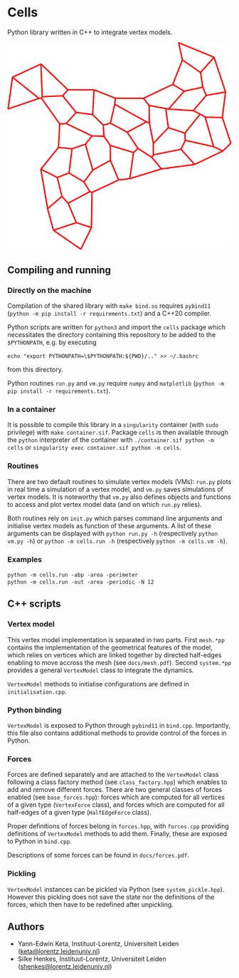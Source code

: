 # Cells

Python library written in C++ to integrate vertex models.

![polygonal tiling](docs/cells.svg)

## Compiling and running

### Directly on the machine

Compilation of the shared library with `make bind.so` requires `pybind11` (`python -m pip install -r requirements.txt`) and a C++20 compiler.

Python scripts are written for `python3` and import the `cells` package which necessitates the directory containing this repository to be added to the `$PYTHONPATH`, e.g. by executing
```
echo "export PYTHONPATH=\$PYTHONPATH:${PWD}/.." >> ~/.bashrc
```
from this directory.

Python routines `run.py` and `vm.py` require `numpy` and `matplotlib` (`python -m pip install -r requirements.txt`).

### In a container

It is possible to compile this library in a `singularity` container (with `sudo` privilege) with `make container.sif`. Package `cells` is then available through the `python` interpreter of the container with `./container.sif python -m cells` or `singularity exec container.sif python -m cells`.

### Routines

There are two default routines to simulate vertex models (VMs): `run.py` plots in real time a simulation of a vertex model, and `vm.py` saves simulations of vertex models. It is noteworthy that `vm.py` also defines objects and functions to access and plot vertex model data (and on which `run.py` relies).

Both routines rely on `init.py` which parses command line arguments and initialise vertex models as function of these arguments. A list of these arguments can be displayed with `python run.py -h` (respectively `python vm.py -h`) or `python -m cells.run -h` (respectively `python -m cells.vm -h`).

### Examples

```
python -m cells.run -abp -area -perimeter
python -m cells.run -out -area -periodic -N 12
```

## C++ scripts

### Vertex model

This vertex model implementation is separated in two parts. First `mesh.*pp` contains the implementation of the geometrical features of the model, which relies on vertices which are linked together by directed half-edges enabling to move accross the mesh (see `docs/mesh.pdf`). Second `system.*pp` provides a general `VertexModel` class to integrate the dynamics.

`VertexModel` methods to initialise configurations are defined in `initialisation.cpp`.

### Python binding

`VertexModel` is exposed to Python through `pybind11` in `bind.cpp`. Importantly, this file also contains additional methods to provide control of the forces in Python.

### Forces

Forces are defined separately and are attached to the `VertexModel` class following a class factory method (see `class_factory.hpp`) which enables to add and remove different forces. There are two general classes of forces enabled (see `base_forces.hpp`): forces which are computed for all vertices of a given type (`VertexForce` class), and forces which are computed for all half-edges of a given type (`HalfEdgeForce` class).

Proper definitions of forces belong in `forces.hpp`, with `forces.cpp` providing definitions of `VertexModel` methods to add them. Finally, these are exposed to Python in `bind.cpp`.

Descriptions of some forces can be found in `docs/forces.pdf`.

### Pickling

`VertexModel` instances can be pickled via Python (see `system_pickle.hpp`). However this pickling does not save the state nor the definitions of the forces, which then have to be redefined after unpickling.

## Authors

- Yann-Edwin Keta, Instituut-Lorentz, Universiteit Leiden (keta@lorentz.leidenuniv.nl)
- Silke Henkes, Instituut-Lorentz, Universiteit Leiden (shenkes@lorentz.leidenuniv.nl)

